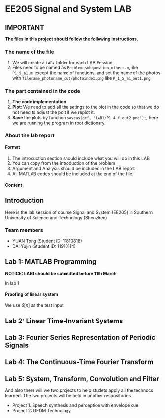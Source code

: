 # EE205 Signal and System LAB

## IMPORTANT

**The files in this project should follow the following instructions.**

### The name of the file

1. We will create a `LABx` folder for each LAB Session.
2. Files need to be named as `Problem_subquestion_others.m`, like `P1_5_a1.m`, except the name of functions, and set the name of the photos with `filename_photoname_out/photoindex.png` like `P_1_5_a1_out1.png`

### The part contained in the code

1. **The code implementation**
2. **Plot**: We need to add all the setings to the plot in the code so that we do not need to adjust the polt if we replot it.
3. **Save** the plots by function `saveas(gcf, "LAB1/P1_4_f_out2.png");`, here we are running the program in root dictionary.

### About the lab report

#### Format

1. The introduction section should include what you will do in this LAB
2. You can copy from the introduction of the problem
3. Argument and Analysis should be included in the LAB report
4. All MATLAB codes should be included at the end of the file.

#### Content


## Introduction

Here is the lab session of course Signal and System (EE205) in Southern University of Science and Technology (Shenzhen)


### Team members

- YUAN Tong (Student ID: 11810818)
- DAI Yujin (Student ID: 11910114)

## Lab 1: MATLAB Programming

**NOTICE: LAB1 should be submitted before 11th March**

In lab 1

#### Proofing of  linear system

We use $\delta [n]$ as the test input

## Lab 2: Linear Time-Invariant Systems

## Lab 3: Fourier Series Representation of Periodic Signals

## Lab 4: The Continuous-Time Fourier Transform

## Lab 5: System, Transform, Convolution and Filter

And also there will we two projects to help studets apply all the technocs learned. The two projects will be held in another respositories

- Project 1. Speech synthesis and perception with envelope cue
- Project 2: OFDM Technology
